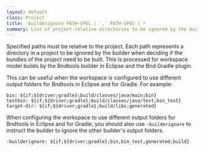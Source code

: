 ```yaml
---
layout: default
class: Project
title: -builderignore PATH-SPEC ( ',' PATH-SPEC ) *
summary: List of project-relative directories to be ignored by the builder.
---
```


Specified paths must be relative to the project. Each path represents a directory in a project to be ignored by the builder when deciding if the bundles of the project need to be built. This is processed for workspace model builds by the Bndtools builder in Eclipse and the Bnd Gradle plugin.

This can be useful when the workspace is configured to use different output folders for Bndtools in Eclipse and for Gradle. For example:

    bin: ${if;${driver;gradle};build/classes/java/main;bin}
    testbin: ${if;${driver;gradle};build/classes/java/test;bin_test}
    target-dir: ${if;${driver;gradle};build/libs;generated}

When configuring the workspace to use different output folders for Bndtools in Eclipse and for Gradle, you should also use `-builderignore` to instruct the builder to ignore the other builder's output folders.

    -builderignore: ${if;${driver;gradle};bin,bin_test,generated;build}

